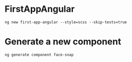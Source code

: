 # FirstAppAngular

`ng new first-app-angular --style=scss --skip-tests=true`

# Generate a new component

`ng generate component face-snap`

